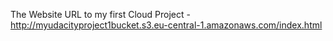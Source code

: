 The Website URL to my first Cloud Project -
http://myudacityproject1bucket.s3.eu-central-1.amazonaws.com/index.html
